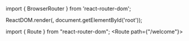 <!-- 
Allow Routing in Application
index.js 
-->

import { BrowserRouter } from 'react-router-dom';

ReactDOM.render(<BrowserRouter><App /></BrowserRouter>, document.getElementById('root'));

<!-- App.js -->
<!-- import Route to add path -->
<!-- This will allow http://www.site-url.com/welcome to laod Welcome Component-->
import { Route } from "react-router-dom"; 
<Route path={"/welcome"}>
    <Welcome/>
</Route>
